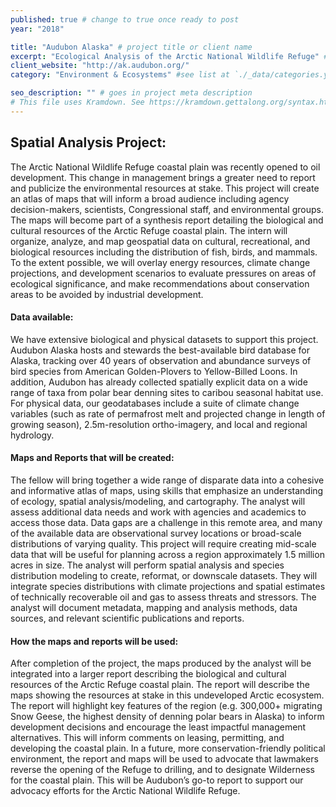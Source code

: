 ```yaml
---
published: true # change to true once ready to post
year: "2018"

title: "Audubon Alaska" # project title or client name
excerpt: "Ecological Analysis of the Arctic National Wildlife Refuge" # shows on project list page
client_website: "http://ak.audubon.org/"
category: "Environment & Ecosystems" #see list at `./_data/categories.yml`

seo_description: "" # goes in project meta description
# This file uses Kramdown. See https://kramdown.gettalong.org/syntax.html for syntax
---
```


## Spatial Analysis Project:
The Arctic National Wildlife Refuge coastal plain was recently opened to oil development. This change in management brings a greater need to report and publicize the environmental resources at stake. This project will create an atlas of maps that will inform a broad audience including agency decision-makers, scientists, Congressional staff, and environmental groups. The maps will become part of a synthesis report detailing the biological and cultural resources of the Arctic Refuge coastal plain. The intern will organize, analyze, and map geospatial data on cultural, recreational, and biological resources including the distribution of fish, birds, and mammals. To the extent possible, we will overlay energy resources, climate change projections, and development scenarios to evaluate pressures on areas of ecological significance, and make recommendations about conservation areas to be avoided by industrial development.

#### Data available:
We have extensive biological and physical datasets to support this project. Audubon Alaska hosts and stewards the best-available bird database for Alaska, tracking over 40 years of observation and abundance surveys of bird species from American Golden-Plovers to Yellow-Billed Loons. In addition, Audubon has already collected spatially explicit data on a wide range of taxa from polar bear denning sites to caribou seasonal habitat use. For physical data, our geodatabases include a suite of climate change variables (such as rate of permafrost melt and projected change in length of growing season), 2.5m-resolution ortho-imagery, and local and regional hydrology.

#### Maps and Reports that will be created:
The fellow will bring together a wide range of disparate data into a cohesive and informative atlas of maps, using skills that emphasize an understanding of ecology, spatial analysis/modeling, and cartography. The analyst will assess additional data needs and work with agencies and academics to access those data. Data gaps are a challenge in this remote area, and many of the available data are observational survey locations or broad-scale distributions of varying quality. This project will require creating mid-scale data that will be useful for planning across a region approximately 1.5 million acres in size. The analyst will perform spatial analysis and species distribution modeling to create, reformat, or downscale datasets. They will integrate species distributions with climate projections and spatial estimates of technically recoverable oil and gas to assess threats and stressors. The analyst will document metadata, mapping and analysis methods, data sources, and relevant scientific publications and reports.

#### How the maps and reports will be used:
After completion of the project, the maps produced by the analyst will be integrated into a larger report describing the biological and cultural resources of the Arctic Refuge coastal plain. The report will describe the maps showing the resources at stake in this undeveloped Arctic ecosystem. The report will highlight key features of the region (e.g. 300,000+ migrating Snow Geese, the highest density of denning polar bears in Alaska) to inform development decisions and encourage the least impactful management alternatives. This will inform comments on leasing, permitting, and developing the coastal plain. In a future, more conservation-friendly political environment, the report and maps will be used to advocate that lawmakers reverse the opening of the Refuge to drilling, and to designate Wilderness for the coastal plain. This will be Audubon’s go-to report to support our advocacy efforts for the Arctic National Wildlife Refuge.
